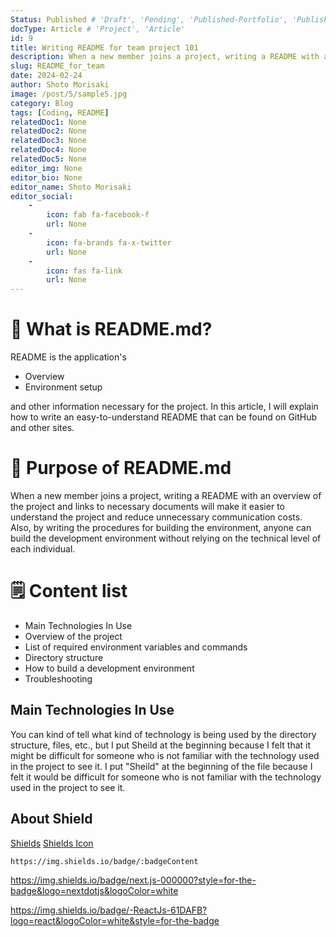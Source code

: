 ```yaml
---
Status: Published # 'Draft', 'Pending', 'Published-Portfolio', 'Published-Medium', 'Rewriting'
docType: Article # 'Project', 'Article'
id: 9
title: Writing README for team project 101
description: When a new member joins a project, writing a README with an overview of the project and links to necessary documents will make it easier to understand the project and reduce unnecessary communication costs.
slug: README_for_team
date: 2024-02-24
author: Shoto Morisaki
image: /post/5/sample5.jpg
category: Blog
tags: [Coding, README]
relatedDoc1: None
relatedDoc2: None
relatedDoc3: None
relatedDoc4: None
relatedDoc5: None
editor_img: None
editor_bio: None
editor_name: Shoto Morisaki
editor_social:
    -
        icon: fab fa-facebook-f
        url: None
    -
        icon: fa-brands fa-x-twitter
        url: None
    -
        icon: fas fa-link
        url: None
---
```







# 🚀 What is README.md? 
README is the application's

- Overview
- Environment setup

and other information necessary for the project.
In this article, I will explain how to write an easy-to-understand README that can be found on GitHub and other sites.


# 🤔 Purpose of README.md
When a new member joins a project, writing a README with an overview of the project and links to necessary documents will make it easier to understand the project and reduce unnecessary communication costs. Also, by writing the procedures for building the environment, anyone can build the development environment without relying on the technical level of each individual.

# 🗒️ Content list
- Main Technologies In Use
- Overview of the project
- List of required environment variables and commands
- Directory structure
- How to build a development environment
- Troubleshooting

## Main Technologies In Use
You can kind of tell what kind of technology is being used by the directory structure, files, etc., but I put Sheild at the beginning because I felt that it might be difficult for someone who is not familiar with the technology used in the project to see it. I put "Sheild" at the beginning of the file because I felt it would be difficult for someone who is not familiar with the technology used in the project to see it.

## About Shield 
[Shields](https://shields.io/)
[Shields Icon](https://simpleicons.org/)

```bash
https://img.shields.io/badge/:badgeContent
```

https://img.shields.io/badge/next.js-000000?style=for-the-badge&logo=nextdotjs&logoColor=white

https://img.shields.io/badge/-ReactJs-61DAFB?logo=react&logoColor=white&style=for-the-badge